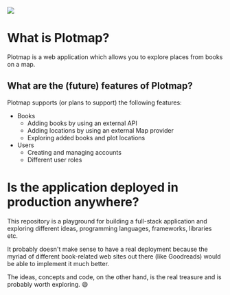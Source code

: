 ![](https://github.com/bojzi/plotmap/raw/master/docs/plotmap.jpg)

# What is Plotmap?
Plotmap is a web application which allows you to explore places from books on a map.

## What are the (future) features of Plotmap?
Plotmap supports (or plans to support) the following features:

- Books
  - Adding books by using an external API
  - Adding locations by using an external Map provider
  - Exploring added books and plot locations
- Users
  - Creating and managing accounts
  - Different user roles

# Is the application deployed in production anywhere?
This repository is a playground for building a full-stack application and exploring different ideas, programming languages, frameworks, libraries etc.

It probably doesn't make sense to have a real deployment because the myriad of different book-related web sites out there (like Goodreads) would be able to implement it much better.

The ideas, concepts and code, on the other hand, is the real treasure and is probably worth exploring. 😄
